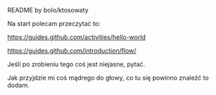 README by bolo/ktosowaty

Na start polecam przeczytać to:

https://guides.github.com/activities/hello-world

https://guides.github.com/introduction/flow/

Jeśli po zrobieniu tego coś jest niejasne, pytać.

Jak przyjdzie mi coś mądrego do głowy, co tu się powinno znaleźć to dodam.
